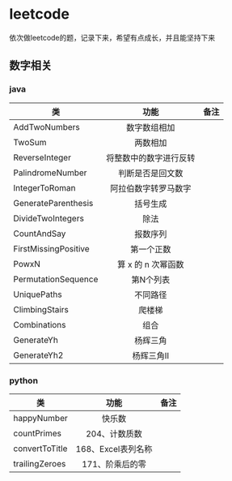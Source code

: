 # leetcode
依次做leetcode的题，记录下来，希望有点成长，并且能坚持下来

## 数字相关
### java
| 类   |      功能      |  备注 |    
|----------|:-------------:|------:|
| AddTwoNumbers |  数字数组相加 |  |
| TwoSum |  两数相加 |  |
| ReverseInteger |    将整数中的数字进行反转   |    |
| PalindromeNumber | 判断是否是回文数 |     |
| IntegerToRoman | 阿拉伯数字转罗马数字 |     |
| GenerateParenthesis |  括号生成 |     |
| DivideTwoIntegers |  除法 |     |
| CountAndSay |  报数序列 |     |
| FirstMissingPositive |  第一个正数 |     |
| PowxN |  算 x 的 n 次幂函数 |     |
| PermutationSequence |  第N个列表 |     |
| UniquePaths |  不同路径 |     |
| ClimbingStairs |  爬楼梯 |     |
| Combinations |  组合 |     |
| GenerateYh |  杨辉三角 |     |
| GenerateYh2 |  杨辉三角Ⅱ |     |

### python
| 类   |      功能      |  备注 |    
|----------|:-------------:|------:|
| happyNumber |  快乐数 |  |
| countPrimes |  204、计数质数 |  |
| convertToTitle | 168、Excel表列名称|  |
| trailingZeroes | 171、阶乘后的零 |  |
